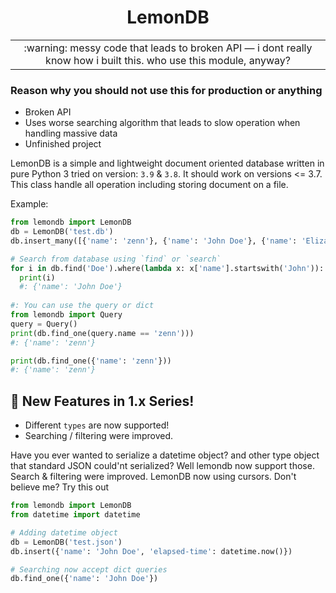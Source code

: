 <div align="center">
  <h1>LemonDB</h1>
</div>

<div align="">
<table>
<tbody>
<td align="center">
:warning: messy code that leads to broken API ― i dont really know how i built this. who use this module, anyway?
</td>
</tbody>
</table>
</div>

### Reason why you should not use this for production or anything

- Broken API
- Uses worse searching algorithm that leads to slow operation when handling massive data
- Unfinished project


LemonDB is a simple and lightweight document oriented database written in pure Python 3 tried on version: `3.9` & `3.8`. It should work on versions <= 3.7. This class handle all operation including storing document on a file.

Example:
```python
from lemondb import LemonDB
db = LemonDB('test.db')
db.insert_many([{'name': 'zenn'}, {'name': 'John Doe'}, {'name': 'Elizabeth Doe'}])

# Search from database using `find` or `search`
for i in db.find('Doe').where(lambda x: x['name'].startswith('John')):
  print(i)
  #: {'name': 'John Doe'}
  
#: You can use the query or dict
from lemondb import Query
query = Query()
print(db.find_one(query.name == 'zenn')))
#: {'name': 'zenn'}

print(db.find_one({'name': 'zenn'}))
#: {'name': 'zenn'}

```

## 📌 New Features in 1.x Series!

- Different `types` are now supported!  
- Searching / filtering were improved.

Have you ever wanted to serialize a datetime object? and other type object that standard JSON could'nt serialized?
Well lemondb now support those. Search & filtering were improved. LemonDB now using cursors. Don't believe me? Try this out

```py
from lemondb import LemonDB
from datetime import datetime

# Adding datetime object
db = LemonDB('test.json')
db.insert({'name': 'John Doe', 'elapsed-time': datetime.now()})

# Searching now accept dict queries
db.find_one({'name': 'John Doe'})
```
